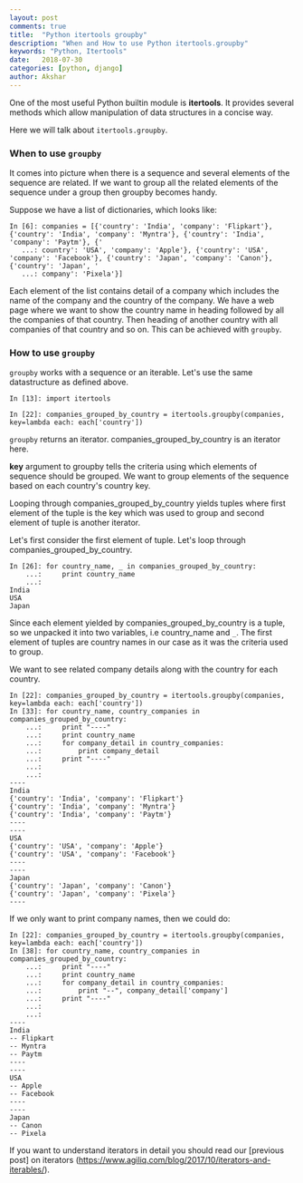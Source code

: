 ```yaml
---
layout: post
comments: true
title:  "Python itertools groupby"
description: "When and How to use Python itertools.groupby"
keywords: "Python, Itertools"
date:   2018-07-30
categories: [python, django]
author: Akshar
---
```


One of the most useful Python builtin module is **itertools**. It provides several methods which allow manipulation of data structures in a concise way.

Here we will talk about `itertools.groupby`.

### When to use `groupby`

It comes into picture when there is a sequence and several elements of the sequence are related. If we want to group all the related elements of the sequence under a group then groupby becomes handy.

Suppose we have a list of dictionaries, which looks like:

    In [6]: companies = [{'country': 'India', 'company': 'Flipkart'}, {'country': 'India', 'company': 'Myntra'}, {'country': 'India', 'company': 'Paytm'}, {'
       ...: country': 'USA', 'company': 'Apple'}, {'country': 'USA', 'company': 'Facebook'}, {'country': 'Japan', 'company': 'Canon'}, {'country': 'Japan', '
       ...: company': 'Pixela'}]

Each element of the list contains detail of a company which includes the name of the company and the country of the company. We have a web page where we want to show the country name in heading followed by all the companies of that country. Then heading of another country with all companies of that country and so on. This can be achieved with `groupby`.

### How to use `groupby`

`groupby` works with a sequence or an iterable. Let's use the same datastructure as defined above.

    In [13]: import itertools

    In [22]: companies_grouped_by_country = itertools.groupby(companies, key=lambda each: each['country'])

`groupby` returns an iterator. companies_grouped_by_country is an iterator here.

**key** argument to groupby tells the criteria using which elements of sequence should be grouped. We want to group elements of the sequence based on each country's country key.

Looping through companies_grouped_by_country yields tuples where first element of the tuple is the key which was used to group and second element of tuple is another iterator.

Let's first consider the first element of tuple. Let's loop through companies_grouped_by_country.

    In [26]: for country_name, _ in companies_grouped_by_country:
        ...:     print country_name
        ...:
    India
    USA
    Japan

Since each element yielded by companies_grouped_by_country is a tuple, so we unpacked it into two variables, i.e country_name and `_`. The first element of tuples are country names in our case as it was the criteria used to group.

We want to see related company details along with the country for each country.

    In [22]: companies_grouped_by_country = itertools.groupby(companies, key=lambda each: each['country'])
    In [33]: for country_name, country_companies in companies_grouped_by_country:
        ...:     print "----"
        ...:     print country_name
        ...:     for company_detail in country_companies:
        ...:         print company_detail 
        ...:     print "----"
        ...:
        ...:
    ----
    India
    {'country': 'India', 'company': 'Flipkart'}
    {'country': 'India', 'company': 'Myntra'}
    {'country': 'India', 'company': 'Paytm'}
    ----
    ----
    USA
    {'country': 'USA', 'company': 'Apple'}
    {'country': 'USA', 'company': 'Facebook'}
    ----
    ----
    Japan
    {'country': 'Japan', 'company': 'Canon'}
    {'country': 'Japan', 'company': 'Pixela'}
    ----

If we only want to print company names, then we could do:

    In [22]: companies_grouped_by_country = itertools.groupby(companies, key=lambda each: each['country'])
    In [38]: for country_name, country_companies in companies_grouped_by_country:
        ...:     print "----"
        ...:     print country_name
        ...:     for company_detail in country_companies:
        ...:         print "--", company_detail['company']
        ...:     print "----"
        ...:
        ...:
    ----
    India
    -- Flipkart
    -- Myntra
    -- Paytm
    ----
    ----
    USA
    -- Apple
    -- Facebook
    ----
    ----
    Japan
    -- Canon
    -- Pixela

If you want to understand iterators in detail you should read our [previous post] on iterators (https://www.agiliq.com/blog/2017/10/iterators-and-iterables/).
